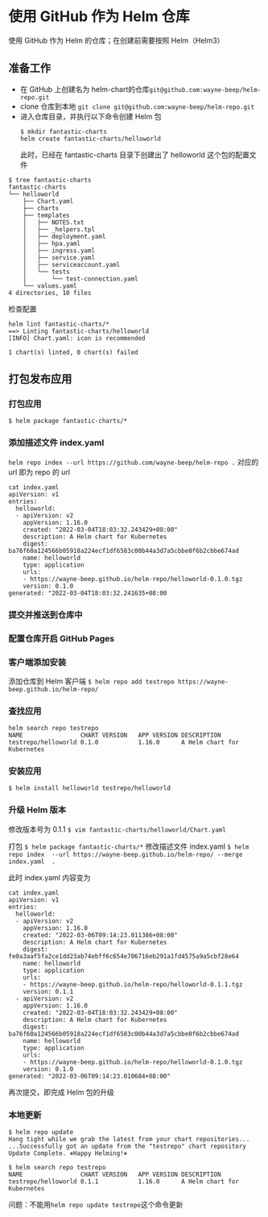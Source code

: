 # 使用 GitHub 作为 Helm 仓库
使用 GitHub 作为 Helm 的仓库；在创建前需要按照 Helm（Helm3）

## 准备工作

- 在 GitHub 上创建名为 helm-chart的仓库`git@github.com:wayne-beep/helm-repo.git`
- clone 仓库到本地 `git clone git@github.com:wayne-beep/helm-repo.git`
- 进入仓库目录，并执行以下命令创建 Helm 包
	```shell
	$ mkdir fantastic-charts
	helm create fantastic-charts/helloworld
	```
	此时，已经在 fantastic-charts 目录下创建出了 helloworld 这个包的配置文件
```shell
$ tree fantastic-charts
fantastic-charts
└── helloworld
    ├── Chart.yaml
    ├── charts
    ├── templates
    │   ├── NOTES.txt
    │   ├── _helpers.tpl
    │   ├── deployment.yaml
    │   ├── hpa.yaml
    │   ├── ingress.yaml
    │   ├── service.yaml
    │   ├── serviceaccount.yaml
    │   └── tests
    │       └── test-connection.yaml
    └── values.yaml
4 directories, 10 files
```

检查配置

```shell
helm lint fantastic-charts/*
==> Linting fantastic-charts/helloworld
[INFO] Chart.yaml: icon is recommended

1 chart(s) linted, 0 chart(s) failed
```

## 打包发布应用

### 打包应用
`$ helm package fantastic-charts/*`

### 添加描述文件 index.yaml
`helm repo index --url https://github.com/wayne-beep/helm-repo .`
对应的 url 即为 repo 的 url

```shell
cat index.yaml
apiVersion: v1
entries:
  helloworld:
  - apiVersion: v2
    appVersion: 1.16.0
    created: "2022-03-04T18:03:32.243429+08:00"
    description: A Helm chart for Kubernetes
    digest: ba76f60a124566b05918a224ecf1df6583c00b44a3d7a5cbbe0f6b2cbbe674ad
    name: helloworld
    type: application
    urls:
    - https://wayne-beep.github.io/helm-repo/helloworld-0.1.0.tgz
    version: 0.1.0
generated: "2022-03-04T18:03:32.241635+08:00
```

### 提交并推送到仓库中

### 配置仓库开启 GitHub Pages

### 客户端添加安装
添加仓库到 Helm 客户端
`$ helm repo add testrepo https://wayne-beep.github.io/helm-repo/`

### 查找应用
```shell
helm search repo testrepo
NAME               	CHART VERSION	APP VERSION	DESCRIPTION
testrepo/helloworld	0.1.0        	1.16.0     	A Helm chart for Kubernetes
```

### 安装应用
`$ helm install helloworld testrepo/helloworld`

### 升级 Helm 版本
修改版本号为 0.1.1
`$ vim fantastic-charts/helloworld/Chart.yaml`

打包
`$ helm package fantastic-charts/*`
修改描述文件 index.yaml
`$ helm repo index  --url https://wayne-beep.github.io/helm-repo/ --merge index.yaml  .`

此时 index.yaml 内容变为
```shell
cat index.yaml
apiVersion: v1
entries:
  helloworld:
  - apiVersion: v2
    appVersion: 1.16.0
    created: "2022-03-06T09:14:23.011386+08:00"
    description: A Helm chart for Kubernetes
    digest: fe0a3aaf5fa2ce1dd23ab74ebff6c654e706716eb291a1fd4575a9a5cbf28e64
    name: helloworld
    type: application
    urls:
    - https://wayne-beep.github.io/helm-repo/helloworld-0.1.1.tgz
    version: 0.1.1
  - apiVersion: v2
    appVersion: 1.16.0
    created: "2022-03-04T18:03:32.243429+08:00"
    description: A Helm chart for Kubernetes
    digest: ba76f60a124566b05918a224ecf1df6583c00b44a3d7a5cbbe0f6b2cbbe674ad
    name: helloworld
    type: application
    urls:
    - https://wayne-beep.github.io/helm-repo/helloworld-0.1.0.tgz
    version: 0.1.0
generated: "2022-03-06T09:14:23.010684+08:00"
```
再次提交，即完成 Helm 包的升级

### 本地更新
```shell
$ helm repo update
Hang tight while we grab the latest from your chart repositories...
...Successfully got an update from the "testrepo" chart repository
Update Complete. ⎈Happy Helming!⎈

$ helm search repo testrepo
NAME               	CHART VERSION	APP VERSION	DESCRIPTION
testrepo/helloworld	0.1.1        	1.16.0     	A Helm chart for Kubernetes
```

问题：不能用`helm repo update testrepo`这个命令更新
